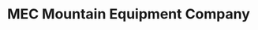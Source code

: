 ---
title: "MEC Mountain Equipment Company"
url: /edmonton/mec-mountain-equipment-company/
shop: Outdoor
---